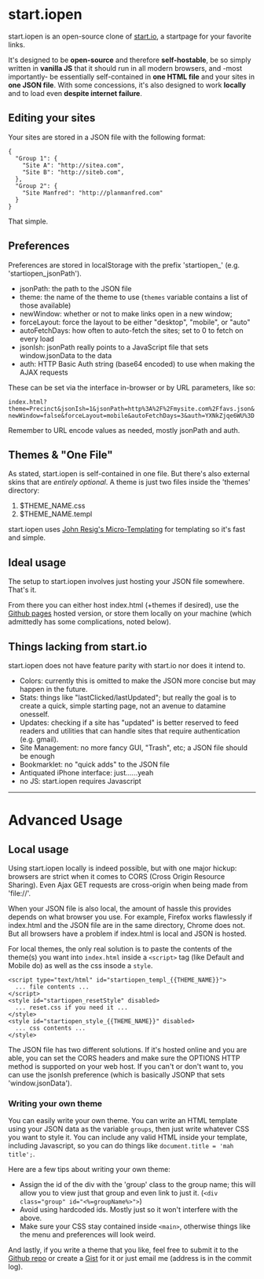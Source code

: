 # start.iopen #

start.iopen is an open-source clone of [start.io](http://start.io), a startpage
for your favorite links.

It's designed to be **open-source** and therefore **self-hostable**, be so simply written in **vanilla JS** that it should run in
all modern browsers, and -most importantly- be essentially self-contained in
**one HTML file** and your sites in **one JSON file**. With some concessions,
it's also designed to work **locally** and to load even **despite internet failure**.


## Editing your sites ##

Your sites are stored in a JSON file with the following format:

```
{
  "Group 1": {
    "Site A": "http://sitea.com",
    "Site B": "http://siteb.com",
  },
  "Group 2": {
    "Site Manfred": "http://planmanfred.com"
  }
}
```

That simple.

## Preferences ##

Preferences are stored in localStorage with the prefix 'startiopen_' (e.g. 'startiopen_jsonPath').

  - jsonPath: the path to the JSON file
  - theme: the name of the theme to use (`themes` variable contains a list of those available)
  - newWindow: whether or not to make links open in a new window;
  - forceLayout: force the layout to be either "desktop", "mobile", or "auto"
  - autoFetchDays: how often to auto-fetch the sites; set to 0 to fetch on every load
  - jsonIsh: jsonPath really points to a JavaScript file that sets window.jsonData to the data
  - auth: HTTP Basic Auth string (base64 encoded) to use when making the AJAX requests

These can be set via the interface in-browser or by URL parameters, like so:

  ```index.html?theme=Precinct&jsonIsh=1&jsonPath=http%3A%2F%2Fmysite.com%2Ffavs.json&newWindow=false&forceLayout=mobile&autoFetchDays=3&auth=YXNkZjqe6WU%3D```

Remember to URL encode values as needed, mostly jsonPath and auth.


## Themes & "One File" ##

As stated, start.iopen is self-contained in one file. But there's also external
skins that are *entirely optional*. A theme is just two files inside the
'themes' directory:

  1. $THEME_NAME.css
  2. $THEME_NAME.templ

start.iopen uses [John Resig's Micro-Templating](http://ejohn.org/blog/javascript-micro-templating/)
for templating so it's fast and simple.


## Ideal usage ##

The setup to start.iopen involves just hosting your JSON file somewhere. That's
it.

From there you can either host index.html (+themes if desired), use the [Github pages](http://notbryant.github.io/start.iopen) hosted version, or store them
locally on your machine (which admittedly has some complications, noted below).


## Things lacking from start.io ##

start.iopen does not have feature parity with start.io nor does it intend to.

  - Colors: currently this is omitted to make the JSON more concise but may
    happen in the future.
  - Stats: things like "lastClicked/lastUpdated"; but really the goal is to
    create a quick, simple starting page, not an avenue to datamine onesself.
  - Updates: checking if a site has "updated" is better reserved to feed readers
    and utilities that can handle sites that require authentication (e.g. gmail).
  - Site Management: no more fancy GUI, "Trash", etc; a JSON file should be enough
  - Bookmarklet: no "quick adds" to the JSON file
  - Antiquated iPhone interface: just......yeah
  - no JS: start.iopen requires Javascript



********************************************************************************

# Advanced Usage #

## Local usage ##

Using start.iopen locally is indeed possible, but with one major hickup:
browsers are strict when it comes to CORS (Cross Origin Resource Sharing).
Even Ajax GET requests are cross-origin when being made from 'file://'.

When your JSON file is also local, the amount of hassle this provides depends on
what browser you use. For example, Firefox works flawlessly if index.html and
the JSON file are in the same directory, Chrome does not. But all browsers have
a problem if index.html is local and JSON is hosted.

For local themes, the only real solution is to paste the contents of the
theme(s) you want into `index.html` inside a `<script>` tag (like Default and Mobile do) as well as the css insode a `style`.

```
<script type="text/html" id="startiopen_templ_{{THEME_NAME}}">
  ... file contents ...
</script>
<style id="startiopen_resetStyle" disabled>
  ... reset.css if you need it ...
</style>
<style id="startiopen_style_{{THEME_NAME}}" disabled>
  ... css contents ...
</style>
```

The JSON file has two different solutions. If it's hosted online and you are
able, you can set the CORS headers and make sure the OPTIONS HTTP method is
supported on your web host. If you can't or don't want to, you can use the
jsonIsh preference (which is basically JSONP that sets 'window.jsonData').


### Writing your own theme ###

You can easily write your own theme. You can write an HTML template using your
JSON data as the variable `groups`, then just write whatever CSS you want to
style it. You can include any valid HTML inside your template, including
Javascript, so you can do things like `document.title = 'mah title';`.

Here are a few tips about writing your own theme:

  - Assign the id of the div with the 'group' class to the group name; this will
    allow you to view just that group and even link to just it.
    (```<div class="group" id="<%=groupName%>">```)
  - Avoid using hardcoded ids. Mostly just so it won't interfere with the above.
  - Make sure your CSS stay contained inside `<main>`, otherwise things like
    the menu and preferences will look weird.


And lastly, if you write a theme that you like, feel free to submit it to the
[Github repo](http://github.com/notbryant/start.iopen) or create a
[Gist](https://gist.github.com/) for it or just email me (address is in the
commit log).
